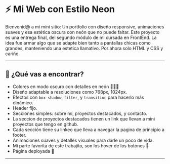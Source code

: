 # ⚡ Mi Web con Estilo Neon

Bienvenid@ a mi mini sitio: Un portfolio con diseño responsive, animaciones suaves y esa estética oscura con neón que no puede faltar.
Este proyecto es una entrega final, del segundo módulo de mi cursada en FrontEnd.
La idea fue armar algo que se adapte bien tanto a pantallas chicas como grandes, manteniendo una estetica llamativo. Por ahora solo HTML y CSS y cariño.

---

## 👾 ¿Qué vas a encontrar?
- Colores en modo oscuro con detalles en neón 💜💙💚
- Diseño adaptable a resoluciones como 768px, 1024px.
- Efectos con `box-shadow`, `filter`, y `transition` para hacerlo más dinámico.
- Header fijo.
- Secciones simples: sobre mí, proyectos destacados, y contacto.
- La seccion de proyectos destacados tienen un link que llevan a mini proyectos que tengo en github.
- Cada sección tiene su linkeo que lleva a navegar la pagina de principio a footer. 
- Animaciones suaves y detalles visuales para darle un poco de vida.
- Mi parte favorita de este trabajito, son los hover de los botones 💛 
- Página deployada 💜

---
